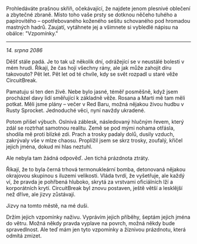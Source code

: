 Prohledáváte prašnou skříň, očekávající, že najdete jenom plesnivé oblečení a zbytečné zbraně. Místo toho vaše prsty se dotknou něčeho tuhého a papírovitého – opotřebovaného koženého sešitu schovaného pod hromadou mastných hadrů. Zaujatí, vytáhnete jej a všimnete si vybledlé nápisu na obálce: "Vzpomínky."

---

_14. srpna 2086_

Děšť stále padá. Je to tak už několik dní, odrážející se v neustálé bolesti v mém hrudi. Říkají, že čas hojí všechny rány, ale jak může zahojit díru takovouto? Pět let. Pět let od té chvíle, kdy se svět rozpadl u staré věže CircuitBreak.

Pamatuju si ten den živě. Nebe bylo jasné, téměř posměšně, když jsem procházel davy lidí směřující k základně věže. Rosana a Marti mě tam měli potkat. Měli jsme plány – večer v Red Baru, možná nějakou živou hudbu v Rusty Sprocket. Jednoduché věci, nyní navždy ukradené.

Potom přišel výbuch. Oslnivá záblesk, následovaný hlučným řevem, který zdál se roztrhat samotnou realitu. Země se pod mými nohama otřásla, shodila mě proti blízké zdi. Prach a trosky padaly dolů, dusily vzduch, zakrývaly vše v mlze chaosu. Proplížil jsem se skrz trosky, zoufalý, křičel jejich jména, dokud mi hlas neztuhl.

Ale nebyla tam žádná odpověď. Jen tichá prázdnota ztráty.

Říkají, že to byla černá trhová termonukleární bomba, detonovaná nějakou okrajovou skupinou s iluzemi velikosti. Vláda tvrdí, že vyšetřuje, ale každý ví, že pravda je pohřbená hluboko, skrytá za vrstvami oficiálních lží a korporátních krytí. CircuitBreak byl znovu postaven, ještě větší a lesklější než dříve, ale jizvy zůstávají.

Jizvy na tomto městě, na mé duši.

Držím jejich vzpomínky naživu. Vyprávím jejich příběhy, šeptám jejich jména do větru. Možná někdy pravda vyplave na povrch, možná někdy bude spravedlnost. Ale teď mám jen tyto vzpomínky a žíznivou prázdnotu, která odmítá zmizet.
